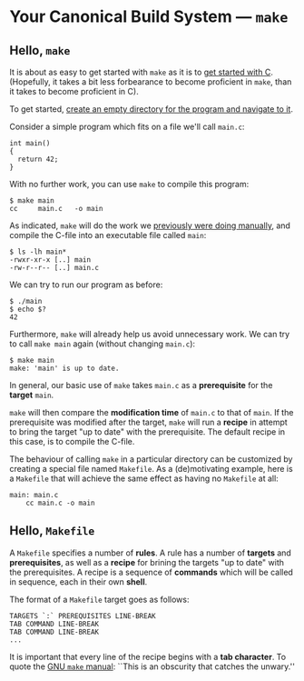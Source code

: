 # Your Canonical Build System — `make`

## Hello, `make`

It is about as easy to get started with `make` as it is to [get started with
C](../getting-started-with-c/Tutorial.md).  (Hopefully, it takes a bit less
forbearance to become proficient in `make`, than it takes to become proficient
in C).

To get started, [create an empty directory for the program and navigate to
it](../the-unix-programming-environment/Tutorial.md).

Consider a simple program which fits on a file we'll call `main.c`:

    int main()
    {
      return 42;
    }

With no further work, you can use `make` to compile this program:

    $ make main
    cc     main.c   -o main

As indicated, `make` will do the work we [previously were doing
manually](../getting-started-with-c/Tutorial.md), and compile the C-file into
an executable file called `main`:

    $ ls -lh main*
    -rwxr-xr-x [..] main
    -rw-r--r-- [..] main.c

We can try to run our program as before:

    $ ./main
    $ echo $?
    42

Furthermore, `make` will already help us avoid unnecessary work. We can try to
call `make main` again (without changing `main.c`):

    $ make main
    make: 'main' is up to date.

In general, our basic use of `make` takes `main.c` as a **prerequisite** for
the **target** `main`.

`make` will then compare the **modification time** of `main.c` to that of
`main`. If the prerequisite was modified after the target, `make` will run a
**recipe** in attempt to bring the target "up to date" with the prerequisite.
The default recipe in this case, is to compile the C-file.

The behaviour of calling `make` in a particular directory can be customized by
creating a special file named `Makefile`. As a (de)motivating example, here is
a `Makefile` that will achieve the same effect as having no `Makefile` at all:

    main: main.c
    	cc main.c -o main

## Hello, `Makefile`

A `Makefile` specifies a number of **rules**. A rule has a number of
**targets** and **prerequisites**, as well as a **recipe** for brining the
targets "up to date" with the prerequisites. A recipe is a sequence of
**commands** which will be called in sequence, each in their own **shell**.

The format of a `Makefile` target goes as follows:

    TARGETS `:` PREREQUISITES LINE-BREAK
    TAB COMMAND LINE-BREAK
    TAB COMMAND LINE-BREAK
    ...


It is important that every line of the recipe begins with a **tab character**.
To quote the [GNU `make`
manual](http://www.gnu.org/software/make/manual/make.html#Introduction): ``This
is an obscurity that catches the unwary.''
